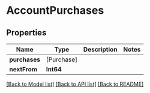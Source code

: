 # AccountPurchases

## Properties
Name | Type | Description | Notes
------------ | ------------- | ------------- | -------------
**purchases** | [Purchase] |  | 
**nextFrom** | **Int64** |  | 

[[Back to Model list]](../README.md#documentation-for-models) [[Back to API list]](../README.md#documentation-for-api-endpoints) [[Back to README]](../README.md)


